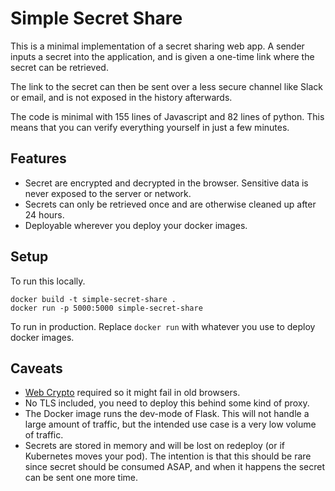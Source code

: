 Simple Secret Share
===================

This is a minimal implementation of a secret sharing web app. 
A sender inputs a secret into the application, and is given a one-time link where the secret can be retrieved. 

The link to the secret can then be sent over a less secure channel like Slack or email, and is not exposed in the history afterwards.

The code is minimal with 155 lines of Javascript and 82 lines of python. 
This means that you can verify everything yourself in just a few minutes.

Features
--------

* Secret are encrypted and decrypted in the browser. Sensitive data is never exposed to the server or network.
* Secrets can only be retrieved once and are otherwise cleaned up after 24 hours.
* Deployable wherever you deploy your docker images.

Setup
-----

To run this locally.

    docker build -t simple-secret-share .
    docker run -p 5000:5000 simple-secret-share

To run in production. Replace `docker run` with whatever you use to deploy docker images.

Caveats
-------

* [Web Crypto](https://developer.mozilla.org/en-US/docs/Web/API/Window/crypto) required so it might fail in old browsers.
* No TLS included, you need to deploy this behind some kind of proxy.
* The Docker image runs the dev-mode of Flask. This will not handle a large amount of traffic, but the intended use case is a very low volume of traffic.
* Secrets are stored in memory and will be lost on redeploy (or if Kubernetes moves your pod).
The intention is that this should be rare since secret should be consumed ASAP, and when it happens the secret can be sent one more time.
